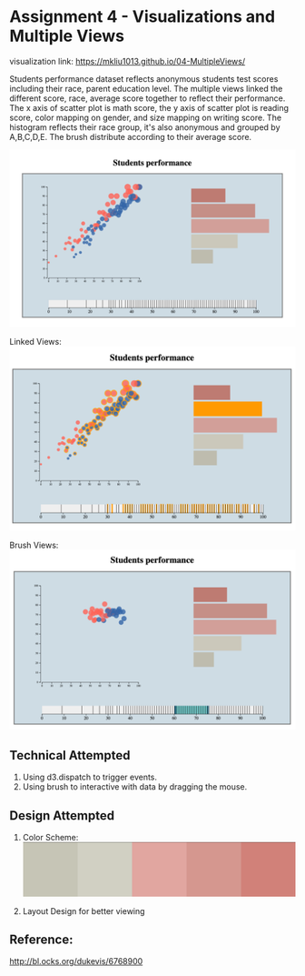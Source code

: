 Assignment 4 - Visualizations and Multiple Views  
===

visualization link: https://mkliu1013.github.io/04-MultipleViews/

Students performance dataset reflects anonymous students test scores including their race, parent education level. The multiple views linked the different score, race, average score together to reflect their performance. The x axis of scatter plot is math score, the y axis of scatter plot is reading score, color mapping on gender, and size mapping on writing score. The histogram reflects their race group, it's also anonymous and grouped by A,B,C,D,E. The brush distribute according to their average score. 

![Visualization](img/Visualization.png)

Linked Views:
![LinkedViews](img/LinkedViews.png)

Brush Views:
![BrushViews](img/BrushViews.png)

Technical Attempted
---
1. Using d3.dispatch to trigger events.
2. Using brush to interactive with data by dragging the mouse.

Design Attempted
---
1. Color Scheme:
![ColorScheme](img/ColorScheme.png)

2. Layout Design for better viewing

Reference:
---
http://bl.ocks.org/dukevis/6768900
